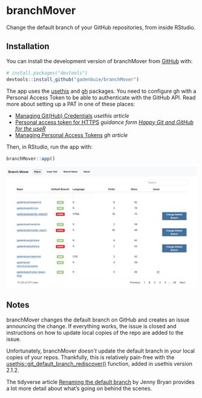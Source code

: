 
<!-- README.md is generated from README.Rmd. Please edit that file -->

# branchMover

<!-- badges: start -->
<!-- badges: end -->

Change the default branch of your GitHub repositories, from inside
RStudio.

## Installation

You can install the development version of branchMover from
[GitHub](https://github.com/) with:

``` r
# install.packages("devtools")
devtools::install_github("gadenbuie/branchMover")
```

The app uses the [usethis](https://usethis.r-lib.org) and
[gh](https://gh.r-lib.org) packages. You need to configure gh with a
Personal Access Token to be able to authenticate with the GitHub API.
Read more about setting up a PAT in one of these places:

-   [Managing Git(Hub)
    Credentials](https://usethis.r-lib.org/articles/articles/git-credentials.html)
    *usethis article*
-   [Personal access token for
    HTTPS](https://happygitwithr.com/https-pat.html) *guidance form
    [Happy Git and GitHub for the useR](https://happygitwithr.com)*
-   [Managing Personal Access
    Tokens](https://gh.r-lib.org/articles/managing-personal-access-tokens.html)
    *gh article*

Then, in RStudio, run the app with:

``` r
branchMover::app()
```

![](man/figures/app.png)

## Notes

branchMover changes the default branch on GitHub and creates an issue
announcing the change. If everything works, the issue is closed and
instructions on how to update local copies of the repo are added to the
issue.

Unfortunately, branchMover *doesn’t* update the default branch in *your*
local copies of your repos. Thankfully, this is relatively pain-free
with the
[usethis::git_default_branch_rediscover()](https://usethis.r-lib.org/reference/git-default-branch.html)
function, added in usethis version 2.1.2.

The tidyverse article [Renaming the default
branch](https://www.tidyverse.org/blog/2021/10/renaming-default-branch/)
by Jenny Bryan provides a lot more detail about what’s going on behind
the scenes.

